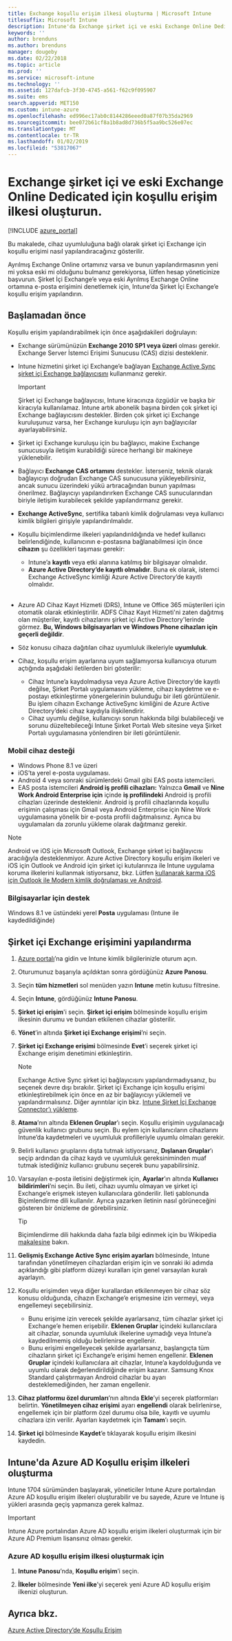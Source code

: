 ```yaml
---
title: Exchange koşullu erişim ilkesi oluşturma | Microsoft Intune
titlesuffix: Microsoft Intune
description: Intune'da Exchange şirket içi ve eski Exchange Online Dedicated için koşullu erişimi yapılandırın.
keywords: ''
author: brenduns
ms.author: brenduns
manager: dougeby
ms.date: 02/22/2018
ms.topic: article
ms.prod: ''
ms.service: microsoft-intune
ms.technology: ''
ms.assetid: 127dafcb-3f30-4745-a561-f62c9f095907
ms.suite: ems
search.appverid: MET150
ms.custom: intune-azure
ms.openlocfilehash: ed996ec17ab0c8144286eeed0a87f07b35da2969
ms.sourcegitcommit: bee072b61cf8a1b8ad8d736b5f5aa9bc526e07ec
ms.translationtype: MT
ms.contentlocale: tr-TR
ms.lasthandoff: 01/02/2019
ms.locfileid: "53817067"
---
```

# <a name="create-a-conditional-access-policy-for-exchange-on-premises-and-legacy-exchange-online-dedicated"></a>Exchange şirket içi ve eski Exchange Online Dedicated için koşullu erişim ilkesi oluşturun.

[!INCLUDE [azure_portal](./includes/azure_portal.md)]

Bu makalede, cihaz uyumluluğuna bağlı olarak şirket içi Exchange için koşullu erişimi nasıl yapılandıracağınız gösterilir.

Ayrılmış Exchange Online ortamınız varsa ve bunun yapılandırmasının yeni mi yoksa eski mi olduğunu bulmanız gerekiyorsa, lütfen hesap yöneticinize başvurun. Şirket İçi Exchange’e veya eski Ayrılmış Exchange Online ortamına e-posta erişimini denetlemek için, Intune’da Şirket İçi Exchange’e koşullu erişim yapılandırın.

## <a name="before-you-begin"></a>Başlamadan önce

Koşullu erişim yapılandırabilmek için önce aşağıdakileri doğrulayın:

- Exchange sürümünüzün **Exchange 2010 SP1 veya üzeri** olması gerekir. Exchange Server İstemci Erişimi Sunucusu (CAS) dizisi desteklenir.

- Intune hizmetini şirket içi Exchange’e bağlayan [Exchange Active Sync şirket içi Exchange bağlayıcısını](exchange-connector-install.md) kullanmanız gerekir.

    >[!IMPORTANT]
    >Şirket içi Exchange bağlayıcısı, Intune kiracınıza özgüdür ve başka bir kiracıyla kullanılamaz. Intune artık abonelik başına birden çok şirket içi Exchange bağlayıcısını destekler. Birden çok şirket içi Exchange kuruluşunuz varsa, her Exchange kuruluşu için ayrı bağlayıcılar ayarlayabilirsiniz.

- Şirket içi Exchange kuruluşu için bu bağlayıcı, makine Exchange sunucusuyla iletişim kurabildiği sürece herhangi bir makineye yüklenebilir.

- Bağlayıcı **Exchange CAS ortamını** destekler. İsterseniz, teknik olarak bağlayıcıyı doğrudan Exchange CAS sunucusuna yükleyebilirsiniz, ancak sunucu üzerindeki yükü artıracağından bunun yapılması önerilmez. Bağlayıcıyı yapılandırırken Exchange CAS sunucularından biriyle iletişim kurabilecek şekilde yapılandırmanız gerekir.

- **Exchange ActiveSync**, sertifika tabanlı kimlik doğrulaması veya kullanıcı kimlik bilgileri girişiyle yapılandırılmalıdır.

- Koşullu biçimlendirme ilkeleri yapılandırıldığında ve hedef kullanıcı belirlendiğinde, kullanıcının e-postasına bağlanabilmesi için önce **cihazın** şu özellikleri taşıması gerekir:
    - Intune’a **kayıtlı** veya etki alanına katılmış bir bilgisayar olmalıdır.
    - **Azure Active Directory’de kayıtlı olmalıdır**. Buna ek olarak, istemci Exchange ActiveSync kimliği Azure Active Directory’de kayıtlı olmalıdır.
<br></br>
- Azure AD Cihaz Kayıt Hizmeti (DRS), Intune ve Office 365 müşterileri için otomatik olarak etkinleştirilir. ADFS Cihaz Kayıt Hizmeti'ni zaten dağıtmış olan müşteriler, kayıtlı cihazlarını şirket içi Active Directory'lerinde görmez. **Bu, Windows bilgisayarları ve Windows Phone cihazları için geçerli değildir**.

- Söz konusu cihaza dağıtılan cihaz uyumluluk ilkeleriyle **uyumluluk**.

- Cihaz, koşullu erişim ayarlarına uyum sağlamıyorsa kullanıcıya oturum açtığında aşağıdaki iletilerden biri gösterilir:
    - Cihaz Intune’a kaydolmadıysa veya Azure Active Directory’de kayıtlı değilse, Şirket Portalı uygulamasını yükleme, cihazı kaydetme ve e-postayı etkinleştirme yönergelerinin bulunduğu bir ileti görüntülenir. Bu işlem cihazın Exchange ActiveSync kimliğini de Azure Active Directory’deki cihaz kaydıyla ilişkilendirir.
    - Cihaz uyumlu değilse, kullanıcıyı sorun hakkında bilgi bulabileceği ve sorunu düzeltebileceği Intune Şirket Portalı Web sitesine veya Şirket Portalı uygulamasına yönlendiren bir ileti görüntülenir.

### <a name="support-for-mobile-devices"></a>Mobil cihaz desteği

- Windows Phone 8.1 ve üzeri
- iOS’ta yerel e-posta uygulaması.
- Android 4 veya sonraki sürümlerdeki Gmail gibi EAS posta istemcileri.
- EAS posta istemcileri **Android iş profili cihazları:** Yalnızca **Gmail** ve **Nine Work Android Enterprise için** içinde **iş profilindeki** Android iş profili cihazları üzerinde desteklenir. Android iş profili cihazlarında koşullu erişimin çalışması için Gmail veya Android Enterprise için Nine Work uygulamasına yönelik bir e-posta profili dağıtmalısınız. Ayrıca bu uygulamaları da zorunlu yükleme olarak dağıtmanız gerekir.

> [!NOTE]
> Android ve iOS için Microsoft Outlook, Exchange şirket içi bağlayıcısı aracılığıyla desteklenmiyor. Azure Active Directory koşullu erişim ilkeleri ve iOS için Outlook ve Android için şirket içi kutularınıza ile Intune uygulama koruma ilkelerini kullanmak istiyorsanız, bkz. Lütfen [kullanarak karma iOS için Outlook ile Modern kimlik doğrulaması ve Android](https://docs.microsoft.com/Exchange/clients/outlook-for-ios-and-android/use-hybrid-modern-auth). 

### <a name="support-for-pcs"></a>Bilgisayarlar için destek

Windows 8.1 ve üstündeki yerel **Posta** uygulaması (Intune ile kaydedildiğinde)


## <a name="configure-exchange-on-premises-access"></a>Şirket içi Exchange erişimini yapılandırma

1. [Azure portalı](https://portal.azure.com/)’na gidin ve Intune kimlik bilgilerinizle oturum açın.

1. Oturumunuz başarıyla açıldıktan sonra gördüğünüz **Azure Panosu**.

1. Seçin **tüm hizmetleri** sol menüden yazın **Intune** metin kutusu filtresine.

1. Seçin **Intune**, gördüğünüz **Intune Panosu**.

1. **Şirket içi erişim**'i seçin. **Şirket içi erişim** bölmesinde koşullu erişim ilkesinin durumu ve bundan etkilenen cihazlar gösterilir.

1. **Yönet**’in altında **Şirket içi Exchange erişimi**’ni seçin.

1. **Şirket içi Exchange erişimi** bölmesinde **Evet**’i seçerek şirket içi Exchange erişim denetimini etkinleştirin.

    > [!NOTE]
    > Exchange Active Sync şirket içi bağlayıcısını yapılandırmadıysanız, bu seçenek devre dışı bırakılır.  Şirket içi Exchange için koşullu erişimi etkinleştirebilmek için önce en az bir bağlayıcıyı yüklemeli ve yapılandırmalısınız. Diğer ayrıntılar için bkz. [Intune Şirket İçi Exchange Connector’ı yükleme](exchange-connector-install.md).

1. **Atama**’nın altında **Eklenen Gruplar**’ı seçin.  Koşullu erişimin uygulanacağı güvenlik kullanıcı grubunu seçin. Bu eylem için kullanıcıların cihazlarını Intune’da kaydetmeleri ve uyumluluk profilleriyle uyumlu olmaları gerekir.

1. Belirli kullanıcı gruplarını dışta tutmak istiyorsanız, **Dışlanan Gruplar**’ı seçip ardından da cihaz kaydı ve uyumluluk gereksiniminden muaf tutmak istediğiniz kullanıcı grubunu seçerek bunu yapabilirsiniz.

1. Varsayılan e-posta iletisini değiştirmek için, **Ayarlar**’ın altında **Kullanıcı bildirimleri**’ni seçin. Bu ileti, cihazı uyumlu olmayan ve şirket içi Exchange’e erişmek isteyen kullanıcılara gönderilir. İleti şablonunda Biçimlendirme dili kullanılır.  Ayrıca yazarken iletinin nasıl görüneceğini gösteren bir önizleme de görebilirsiniz.
    > [!TIP]
    > Biçimlendirme dili hakkında daha fazla bilgi edinmek için bu Wikipedia [makalesine](https://en.wikipedia.org/wiki/Markup_language) bakın.

1. **Gelişmiş Exchange Active Sync erişim ayarları** bölmesinde, Intune tarafından yönetilmeyen cihazlardan erişim için ve sonraki iki adımda açıklandığı gibi platform düzeyi kuralları için genel varsayılan kuralı ayarlayın.

1. Koşullu erişimden veya diğer kurallardan etkilenmeyen bir cihaz söz konusu olduğunda, cihazın Exchange’e erişmesine izin vermeyi, veya engellemeyi seçebilirsiniz.

   - Bunu erişime izin verecek şekilde ayarlarsanız, tüm cihazlar şirket içi Exchange’e hemen erişebilir.  **Eklenen Gruplar** içindeki kullanıcılara ait cihazlar, sonunda uyumluluk ilkelerine uymadığı veya Intune’a kaydedilmemiş olduğu belirlenirse engellenir.
   - Bunu erişimi engelleyecek şekilde ayarlarsanız, başlangıçta tüm cihazların şirket içi Exchange’e erişimi hemen engellenir.  **Eklenen Gruplar** içindeki kullanıcılara ait cihazlar, Intune’a kaydolduğunda ve uyumlu olarak değerlendirildiğinde erişim kazanır. Samsung Knox Standard çalıştırmayan Android cihazlar bu ayarı desteklemediğinden, her zaman engellenir.

1. **Cihaz platformu özel durumları**’nın altında **Ekle**’yi seçerek platformları belirtin. **Yönetilmeyen cihaz erişimi** ayarı **engellendi** olarak belirlenirse, engellemek için bir platform özel durumu olsa bile, kayıtlı ve uyumlu cihazlara izin verilir. Ayarları kaydetmek için **Tamam**’ı seçin.

1. **Şirket içi** bölmesinde **Kaydet**’e tıklayarak koşullu erişim ilkesini kaydedin.

## <a name="create-azure-ad-conditional-access-policies-in-intune"></a>Intune'da Azure AD Koşullu erişim ilkeleri oluşturma

Intune 1704 sürümünden başlayarak, yöneticiler Intune Azure portalından Azure AD koşullu erişim ilkeleri oluşturabilir ve bu sayede, Azure ve Intune iş yükleri arasında geçiş yapmanıza gerek kalmaz.

> [!IMPORTANT]
> Intune Azure portalından Azure AD koşullu erişim ilkeleri oluşturmak için bir Azure AD Premium lisansınız olması gerekir.

### <a name="to-create-azure-ad-conditional-access-policy"></a>Azure AD koşullu erişim ilkesi oluşturmak için

1. **Intune Panosu**’nda, **Koşullu erişim**’i seçin.

2. **İlkeler** bölmesinde **Yeni ilke**’yi seçerek yeni Azure AD koşullu erişim ilkenizi oluşturun.

## <a name="see-also"></a>Ayrıca bkz.

[Azure Active Directory’de Koşullu Erişim](https://docs.microsoft.com/azure/active-directory/active-directory-conditional-access)
